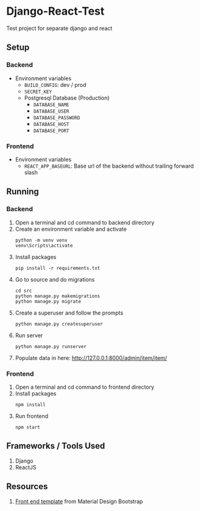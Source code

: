 # Django-React-Test

Test project for separate django and react

## Setup

### Backend

- Environment variables
  - `BUILD_CONFIG`: dev / prod
  - `SECRET_KEY`
  - Postgresql Database (Production)
    - `DATABASE_NAME`
    - `DATABASE_USER`
    - `DATABASE_PASSWORD`
    - `DATABASE_HOST`
    - `DATABASE_PORT`

### Frontend

- Environment variables
  - `REACT_APP_BASEURL`: Base url of the backend without trailing forward slash

## Running

### Backend
1. Open a terminal and cd command to backend directory
2. Create an environment variable and activate
    ```
    python -m venv venv
    venv\Scripts\activate
    ```
3. Install packages
    ```
    pip install -r requirements.txt
    ```
4. Go to source and do migrations
    ```
    cd src
    python manage.py makemigrations
    python manage.py migrate
    ```
5. Create a superuser and follow the prompts
    ```
    python manage.py createsuperuser
    ```
6. Run server
    ```
    python manage.py runserver
    ```
7. Populate data in here: http://127.0.0.1:8000/admin/item/item/

### Frontend
1. Open a terminal and cd command to frontend directory
2. Install packages
    ```
    npm install
    ```
3. Run frontend
    ```
    npm start
    ```

## Frameworks / Tools Used

1. Django
2. ReactJS

## Resources

1. [Front end template](https://mdbootstrap.com/) from Material Design Bootstrap
